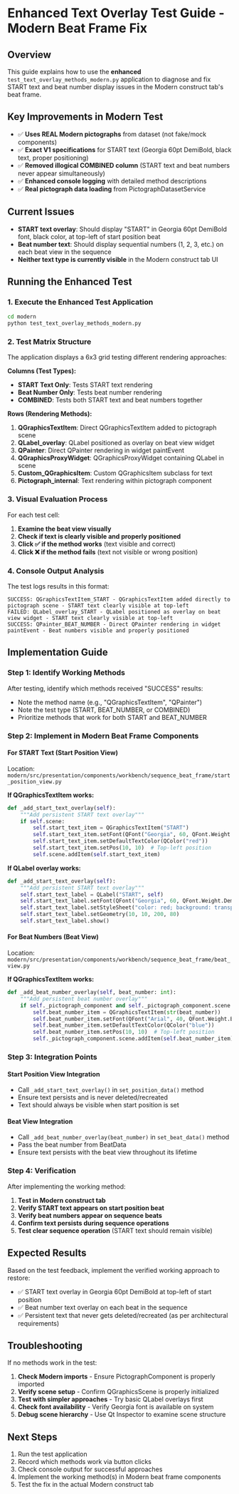 # Enhanced Text Overlay Test Guide - Modern Beat Frame Fix

## Overview

This guide explains how to use the **enhanced** `test_text_overlay_methods_modern.py` application to diagnose and fix START text and beat number display issues in the Modern construct tab's beat frame.

## Key Improvements in Modern Test

- ✅ **Uses REAL Modern pictographs** from dataset (not fake/mock components)
- ✅ **Exact V1 specifications** for START text (Georgia 60pt DemiBold, black text, proper positioning)
- ✅ **Removed illogical COMBINED column** (START text and beat numbers never appear simultaneously)
- ✅ **Enhanced console logging** with detailed method descriptions
- ✅ **Real pictograph data loading** from PictographDatasetService

## Current Issues

- **START text overlay**: Should display "START" in Georgia 60pt DemiBold font, black color, at top-left of start position beat
- **Beat number text**: Should display sequential numbers (1, 2, 3, etc.) on each beat view in the sequence
- **Neither text type is currently visible** in the Modern construct tab UI

## Running the Enhanced Test

### 1. Execute the Enhanced Test Application

```bash
cd modern
python test_text_overlay_methods_modern.py
```

### 2. Test Matrix Structure

The application displays a 6x3 grid testing different rendering approaches:

**Columns (Test Types):**

- **START Text Only**: Tests START text rendering
- **Beat Number Only**: Tests beat number rendering
- **COMBINED**: Tests both START text and beat numbers together

**Rows (Rendering Methods):**

1. **QGraphicsTextItem**: Direct QGraphicsTextItem added to pictograph scene
2. **QLabel_overlay**: QLabel positioned as overlay on beat view widget
3. **QPainter**: Direct QPainter rendering in widget paintEvent
4. **QGraphicsProxyWidget**: QGraphicsProxyWidget containing QLabel in scene
5. **Custom_QGraphicsItem**: Custom QGraphicsItem subclass for text
6. **Pictograph_internal**: Text rendering within pictograph component

### 3. Visual Evaluation Process

For each test cell:

1. **Examine the beat view visually**
2. **Check if text is clearly visible and properly positioned**
3. **Click ✅ if the method works** (text visible and correct)
4. **Click ❌ if the method fails** (text not visible or wrong position)

### 4. Console Output Analysis

The test logs results in this format:

```
SUCCESS: QGraphicsTextItem_START - QGraphicsTextItem added directly to pictograph scene - START text clearly visible at top-left
FAILED: QLabel_overlay_START - QLabel positioned as overlay on beat view widget - START text clearly visible at top-left
SUCCESS: QPainter_BEAT_NUMBER - Direct QPainter rendering in widget paintEvent - Beat numbers visible and properly positioned
```

## Implementation Guide

### Step 1: Identify Working Methods

After testing, identify which methods received "SUCCESS" results:

- Note the method name (e.g., "QGraphicsTextItem", "QPainter")
- Note the test type (START, BEAT_NUMBER, or COMBINED)
- Prioritize methods that work for both START and BEAT_NUMBER

### Step 2: Implement in Modern Beat Frame Components

#### For START Text (Start Position View)

Location: `modern/src/presentation/components/workbench/sequence_beat_frame/start_position_view.py`

**If QGraphicsTextItem works:**

```python
def _add_start_text_overlay(self):
    """Add persistent START text overlay"""
    if self.scene:
        self.start_text_item = QGraphicsTextItem("START")
        self.start_text_item.setFont(QFont("Georgia", 60, QFont.Weight.DemiBold))
        self.start_text_item.setDefaultTextColor(QColor("red"))
        self.start_text_item.setPos(10, 10)  # Top-left position
        self.scene.addItem(self.start_text_item)
```

**If QLabel overlay works:**

```python
def _add_start_text_overlay(self):
    """Add persistent START text overlay"""
    self.start_text_label = QLabel("START", self)
    self.start_text_label.setFont(QFont("Georgia", 60, QFont.Weight.DemiBold))
    self.start_text_label.setStyleSheet("color: red; background: transparent;")
    self.start_text_label.setGeometry(10, 10, 200, 80)
    self.start_text_label.show()
```

#### For Beat Numbers (Beat View)

Location: `modern/src/presentation/components/workbench/sequence_beat_frame/beat_view.py`

**If QGraphicsTextItem works:**

```python
def _add_beat_number_overlay(self, beat_number: int):
    """Add persistent beat number overlay"""
    if self._pictograph_component and self._pictograph_component.scene:
        self.beat_number_item = QGraphicsTextItem(str(beat_number))
        self.beat_number_item.setFont(QFont("Arial", 40, QFont.Weight.Bold))
        self.beat_number_item.setDefaultTextColor(QColor("blue"))
        self.beat_number_item.setPos(10, 10)  # Top-left position
        self._pictograph_component.scene.addItem(self.beat_number_item)
```

### Step 3: Integration Points

#### Start Position View Integration

- Call `_add_start_text_overlay()` in `set_position_data()` method
- Ensure text persists and is never deleted/recreated
- Text should always be visible when start position is set

#### Beat View Integration

- Call `_add_beat_number_overlay(beat_number)` in `set_beat_data()` method
- Pass the beat number from BeatData
- Ensure text persists with the beat view throughout its lifetime

### Step 4: Verification

After implementing the working method:

1. **Test in Modern construct tab**
2. **Verify START text appears on start position beat**
3. **Verify beat numbers appear on sequence beats**
4. **Confirm text persists during sequence operations**
5. **Test clear sequence operation** (START text should remain visible)

## Expected Results

Based on the test feedback, implement the verified working approach to restore:

- ✅ START text overlay in Georgia 60pt DemiBold at top-left of start position
- ✅ Beat number text overlay on each beat in the sequence
- ✅ Persistent text that never gets deleted/recreated (as per architectural requirements)

## Troubleshooting

If no methods work in the test:

1. **Check Modern imports** - Ensure PictographComponent is properly imported
2. **Verify scene setup** - Confirm QGraphicsScene is properly initialized
3. **Test with simpler approaches** - Try basic QLabel overlays first
4. **Check font availability** - Verify Georgia font is available on system
5. **Debug scene hierarchy** - Use Qt Inspector to examine scene structure

## Next Steps

1. Run the test application
2. Record which methods work via button clicks
3. Check console output for successful approaches
4. Implement the working method(s) in Modern beat frame components
5. Test the fix in the actual Modern construct tab
